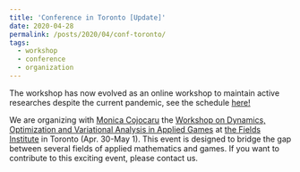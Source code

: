 ```yaml
---
title: 'Conference in Toronto [Update]'
date: 2020-04-28
permalink: /posts/2020/04/conf-toronto/
tags:
  - workshop
  - conference
  - organization
---
```

The workshop has now evolved as an online workshop to maintain active researches despite the current pandemic, see the schedule [here!](http://www.fields.utoronto.ca/activities/19-20/applied-games)


We are organizing with [Monica Cojocaru](https://sites.google.com/site/mgcojocarumath/) the [Workshop on Dynamics, Optimization and Variational Analysis in Applied Games](http://www.fields.utoronto.ca/activities/19-20/applied-games) at [the Fields Institute](http://www.fields.utoronto.ca/describe/host-institutions/fields-institute) in Toronto (Apr. 30-May 1).
This event is designed to bridge the gap between several fields of applied mathematics and games.
If you want to contribute to this exciting event, please contact us.
